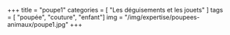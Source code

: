 +++
title = "poupe1"
categories = [ "Les déguisements et les jouets" ]
tags = [ "poupée", "couture", "enfant"]
img = "/img/expertise/poupees-animaux/poupe1.jpg"
+++